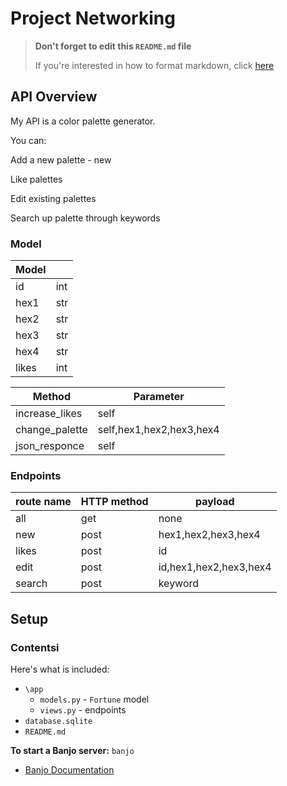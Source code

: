# Project Networking


> **Don't forget to edit this `README.md` file**
>
> If you're interested in how to format markdown, click [here](https://www.markdownguide.org/basic-syntax/#images-1)

## API Overview
My API  is  a color palette generator.

You can:

Add a new palette - new

Like palettes

Edit existing palettes

Search up palette through keywords

### Model
| Model |     |
|-------|-----|
| id    | int |
| hex1  | str |
| hex2  | str |
| hex3  | str |
| hex4  | str |
| likes | int |

| Method         | Parameter                |
|----------------|--------------------------|
| increase_likes | self                     |
| change_palette | self,hex1,hex2,hex3,hex4 |
| json_responce  | self                     |


### Endpoints
| route name | HTTP method | payload                |
|------------|-------------|------------------------|
| all        | get         | none                   |
| new        | post        | hex1,hex2,hex3,hex4    |
| likes      | post        | id                     |
| edit       | post        | id,hex1,hex2,hex3,hex4 |
| search     | post        | keyword                |

## Setup

### Contentsi

Here's what is included:
- `\app`
    - `models.py` - `Fortune` model
    - `views.py` - endpoints
- `database.sqlite`  
- `README.md` 

**To start a Banjo server:** `banjo` 
- [Banjo Documentation](https://the-isf-academy.github.io/banjo_docs/)



